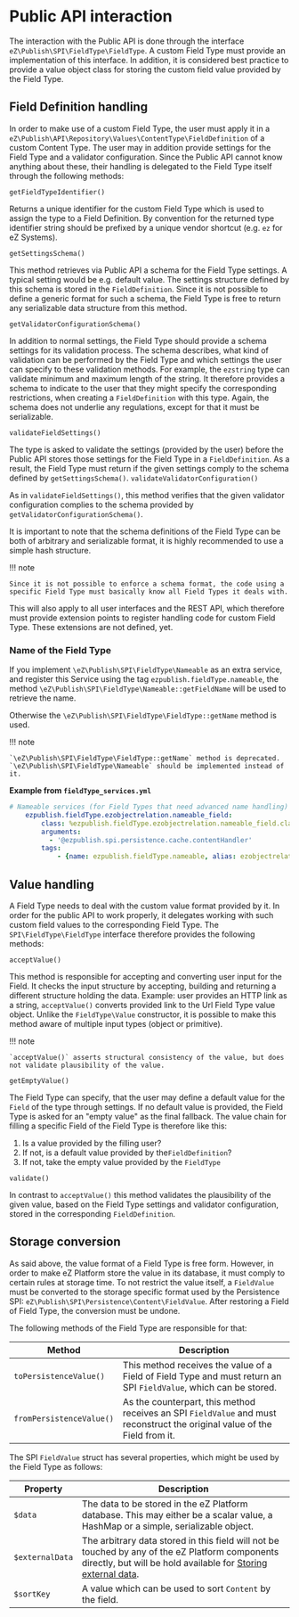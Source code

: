 # Public API interaction

The interaction with the Public API is done through the interface `eZ\Publish\SPI\FieldType\FieldType`. A custom Field Type must provide an implementation of this interface. In addition, it is considered best practice to provide a value object class for storing the custom field value provided by the Field Type.

## Field Definition handling

In order to make use of a custom Field Type, the user must apply it in a `eZ\Publish\API\Repository\Values\ContentType\FieldDefinition` of a custom Content Type. The user may in addition provide settings for the Field Type and a validator configuration.  Since the Public API cannot know anything about these, their handling is delegated to the Field Type itself through the following methods:

`getFieldTypeIdentifier()`

Returns a unique identifier for the custom Field Type which is used to assign the type to a Field Definition. By convention for the returned type identifier string should be prefixed by a unique vendor shortcut (e.g. `ez` for eZ Systems).

`getSettingsSchema()`

This method retrieves via Public API a schema for the Field Type settings. A typical setting would be e.g. default value. The settings structure defined by this schema is stored in the `FieldDefinition`. Since it is not possible to define a generic format for such a schema, the Field Type is free to return any serializable data structure from this method.

`getValidatorConfigurationSchema()`

In addition to normal settings, the Field Type should provide a schema settings for its validation process. The schema describes, what kind of validation can be performed by the Field Type and which settings the user can specify to these validation methods. For example, the `ezstring` type can validate minimum and maximum length of the string. It therefore provides a schema to indicate to the user that they might specify the corresponding restrictions, when creating a `FieldDefinition` with this type. Again, the schema does not underlie any regulations, except for that it must be serializable.

`validateFieldSettings()`

The type is asked to validate the settings (provided by the user) before the Public API stores those settings for the Field Type in a `FieldDefinition`. As a result, the Field Type must return if the given settings comply to the schema defined by `getSettingsSchema()`.
`validateValidatorConfiguration()`

 As in `validateFieldSettings()`, this method verifies that the given validator configuration complies to the schema provided by `getValidatorConfigurationSchema()`.

It is important to note that the schema definitions of the Field Type can be both of arbitrary and serializable format, it is highly recommended to use a simple hash structure.

!!! note

    Since it is not possible to enforce a schema format, the code using a specific Field Type must basically know all Field Types it deals with.

This will also apply to all user interfaces and the REST API, which therefore must provide extension points to register handling code for custom Field Type. These extensions are not defined, yet.

### Name of the Field Type

If you implement `\eZ\Publish\SPI\FieldType\Nameable` as an extra service, and register this Service using the tag `ezpublish.fieldType.nameable`, the method `\eZ\Publish\SPI\FieldType\Nameable::getFieldName` will be used to retrieve the name.

Otherwise the `\eZ\Publish\SPI\FieldType\FieldType::getName` method is used.

!!! note

    `\eZ\Publish\SPI\FieldType\FieldType::getName` method is deprecated.
    `\eZ\Publish\SPI\FieldType\Nameable` should be implemented instead of it.

**Example from `fieldType_services.yml`**

``` yaml
# Nameable services (for Field Types that need advanced name handling)
    ezpublish.fieldType.ezobjectrelation.nameable_field:
        class: %ezpublish.fieldType.ezobjectrelation.nameable_field.class%
        arguments:
          - '@ezpublish.spi.persistence.cache.contentHandler'
        tags:
            - {name: ezpublish.fieldType.nameable, alias: ezobjectrelation}
```

## Value handling

A Field Type needs to deal with the custom value format provided by it. In order for the public API to work properly, it delegates working with such custom field values to the corresponding Field Type. The `SPI\FieldType\FieldType` interface therefore provides the following methods:

`acceptValue()`

This method is responsible for accepting and converting user input for the Field. It checks the input structure by accepting, building and returning a different structure holding the data. Example: user provides an HTTP link as a string, `acceptValue()` converts provided link to the Url Field Type value object. Unlike the `FieldType\Value` constructor, it is possible to make this method aware of multiple input types (object or primitive).

!!! note

    `acceptValue()` asserts structural consistency of the value, but does not validate plausibility of the value.

`getEmptyValue()`

The Field Type can specify, that the user may define a default value for the `Field` of the type through settings. If no default value is provided, the Field Type is asked for an "empty value" as the final fallback. The value chain for filling a specific Field of the Field Type is therefore like this:

1. Is a value provided by the filling user?
2. If not, is a default value provided by the`FieldDefinition`?
3. If not, take the empty value provided by the `FieldType`

`validate()`

In contrast to `acceptValue()` this method validates the plausibility of the given value, based on the Field Type settings and validator configuration, stored in the corresponding `FieldDefinition`.

## Storage conversion

As said above, the value format of a Field Type is free form. However, in order to make eZ Platform store the value in its database, it must comply to certain rules at storage time. To not restrict the value itself, a `FieldValue` must be converted to the storage specific format used by the Persistence SPI: `eZ\Publish\SPI\Persistence\Content\FieldValue`. After restoring a Field of Field Type, the conversion must be undone.

The following methods of the Field Type are responsible for that:

|Method|Description|
|------|-----------|
|`toPersistenceValue()`|This method receives the value of a Field of Field Type and must return an SPI `FieldValue`, which can be stored.|
|`fromPersistenceValue()`|As the counterpart, this method receives an SPI `FieldValue` and must reconstruct the original value of the Field from it.|

The SPI `FieldValue` struct has several properties, which might be used by the Field Type as follows:

|Property|Description|
|--------|-----------|
|`$data`|The data to be stored in the eZ Platform database. This may either be a scalar value, a HashMap or a simple, serializable object.|
|`$externalData`|The arbitrary data stored in this field will not be touched by any of the eZ Platform components directly, but will be hold available for [Storing external data](field_type_storage.md#storing-external-data).|
|`$sortKey`|A value which can be used to sort `Content` by the field.|
